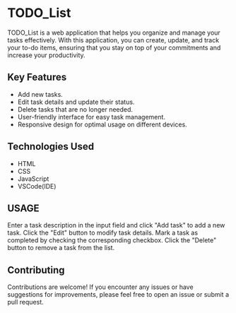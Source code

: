 # TODO_List

TODO_List is a web application that helps you organize and manage your tasks effectively. With this application, you can create, update, and track your to-do items, ensuring that you stay on top of your commitments and increase your productivity.

## Key Features

- Add new tasks.
- Edit task details and update their status.
- Delete tasks that are no longer needed.
- User-friendly interface for easy task management.
- Responsive design for optimal usage on different devices.

## Technologies Used

- HTML
- CSS
- JavaScript
- VSCode(IDE)

## USAGE

Enter a task description in the input field and click "Add task" to add a new task.
Click the "Edit" button to modify task details.
Mark a task as completed by checking the corresponding checkbox.
Click the "Delete" button to remove a task from the list.

## Contributing

Contributions are welcome! If you encounter any issues or have suggestions for improvements,
please feel free to open an issue or submit a pull request.

